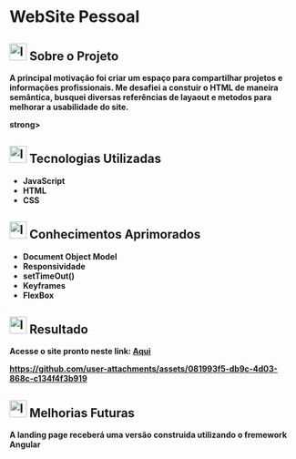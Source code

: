 <!-- Esse arquivo readme será usado como "roteiro" do projeto nesse primeiro momento -->
# WebSite Pessoal
## <img alt="Icone-Ideia" width="30" src="https://img.icons8.com/?size=100&id=21083&format=png&color=000000"/> Sobre o Projeto 
  <strong><div>
    <p>A principal motivação foi criar um espaço para compartilhar projetos e informações profissionais. Me desafiei a constuir o HTML de maneira semântica, busquei diversas referências de           layaout e metodos para melhorar a usabilidade do site. </p>
  </div></div>strong>

## <img alt="Icone-Ferramentas" width="30" src="https://img.icons8.com/?size=100&id=43171&format=png&color=000000"/> Tecnologias Utilizadas
 <strong><ul> 
    <li>JavaScript</li>
    <li>HTML</li>
    <li>CSS</li>
  </ul></strong>

## <img alt="Icone-Aprendizagem" width="30" src="https://img.icons8.com/?size=100&id=32628&format=png&color=000000"/> Conhecimentos Aprimorados
  <strong><ul> 
    <li>Document Object Model</li>
    <li>Responsividade</li>
    <li>setTimeOut()</li>
    <li>Keyframes</li>
    <li>FlexBox</li>
  </ul></strong>

## <img alt="Icone-deploy" width="30" src="https://img.icons8.com/?size=100&id=34935&format=png&color=000000"/> Resultado

Acesse o site pronto neste link: [Aqui](https://jonadabhonoriodeveloper.netlify.app/)



https://github.com/user-attachments/assets/081993f5-db9c-4d03-868c-c134f4f3b919



## <img alt="Icone-Upgrade" width="30" src="https://img.icons8.com/?size=100&id=31099&format=png&color=000000"/> Melhorias Futuras
  <strong><p>A landing page receberá uma versão construida utilizando o fremework Angular</p></strong>




